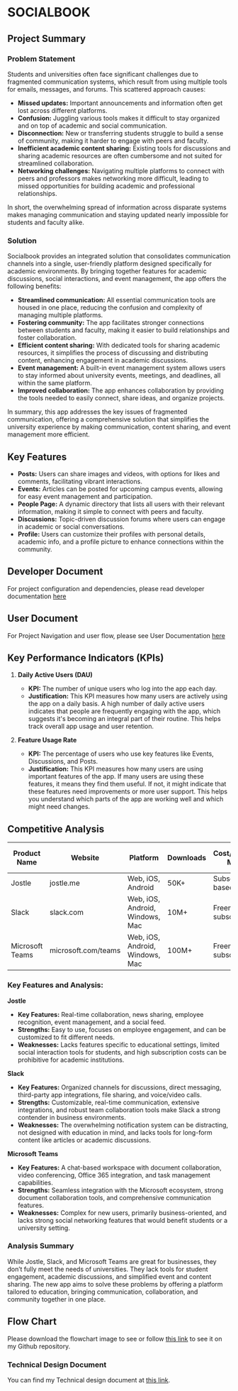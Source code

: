# SOCIALBOOK

## Project Summary

### Problem Statement

Students and universities often face significant challenges due to fragmented communication systems, which result from using multiple tools for emails, messages, and forums. This scattered approach causes:

- **Missed updates:** Important announcements and information often get lost across different platforms.
- **Confusion:** Juggling various tools makes it difficult to stay organized and on top of academic and social communication.
- **Disconnection:** New or transferring students struggle to build a sense of community, making it harder to engage with peers and faculty.
- **Inefficient academic content sharing:** Existing tools for discussions and sharing academic resources are often cumbersome and not suited for streamlined collaboration.
- **Networking challenges:** Navigating multiple platforms to connect with peers and professors makes networking more difficult, leading to missed opportunities for building academic and professional relationships.

In short, the overwhelming spread of information across disparate systems makes managing communication and staying updated nearly impossible for students and faculty alike.

### Solution

Socialbook provides an integrated solution that consolidates communication channels into a single, user-friendly platform designed specifically for academic environments. By bringing together features for academic discussions, social interactions, and event management, the app offers the following benefits:

- **Streamlined communication:** All essential communication tools are housed in one place, reducing the confusion and complexity of managing multiple platforms.
- **Fostering community:** The app facilitates stronger connections between students and faculty, making it easier to build relationships and foster collaboration.
- **Efficient content sharing:** With dedicated tools for sharing academic resources, it simplifies the process of discussing and distributing content, enhancing engagement in academic discussions.
- **Event management:** A built-in event management system allows users to stay informed about university events, meetings, and deadlines, all within the same platform.
- **Improved collaboration:** The app enhances collaboration by providing the tools needed to easily connect, share ideas, and organize projects.

In summary, this app addresses the key issues of fragmented communication, offering a comprehensive solution that simplifies the university experience by making communication, content sharing, and event management more efficient.

## Key Features

- **Posts:** Users can share images and videos, with options for likes and comments, facilitating vibrant interactions.
- **Events:** Articles can be posted for upcoming campus events, allowing for easy event management and participation.
- **People Page:** A dynamic directory that lists all users with their relevant information, making it simple to connect with peers and faculty.
- **Discussions:** Topic-driven discussion forums where users can engage in academic or social conversations.
- **Profile:** Users can customize their profiles with personal details, academic info, and a profile picture to enhance connections within the community.

## Developer Document

For project configuration and dependencies, please read developer documentation [here](https://github.com/YogeshManni/Socialbook-frontend/blob/main/Developer%20Documentation.md)

## User Document

For Project Navigation and user flow, please see User Documentation
[here](https://github.com/YogeshManni/Socialbook-frontend/blob/main/Developer%20Documentation.md)

## Key Performance Indicators (KPIs)

1. **Daily Active Users (DAU)**

   - **KPI:** The number of unique users who log into the app each day.
   - **Justification:** This KPI measures how many users are actively using the app on a daily basis. A high number of daily active users indicates that people are frequently engaging with the app, which suggests it's becoming an integral part of their routine. This helps track overall app usage and user retention.

2. **Feature Usage Rate**
   - **KPI:** The percentage of users who use key features like Events, Discussions, and Posts.
   - **Justification:** This KPI measures how many users are using important features of the app. If many users are using these features, it means they find them useful. If not, it might indicate that these features need improvements or more user support. This helps you understand which parts of the app are working well and which might need changes.

## Competitive Analysis

| Product Name    | Website             | Platform                        | Downloads | Cost/Payment Model     | Time on Market |
| --------------- | ------------------- | ------------------------------- | --------- | ---------------------- | -------------- |
| Jostle          | jostle.me           | Web, iOS, Android               | 50K+      | Subscription-based     | 13+ years      |
| Slack           | slack.com           | Web, iOS, Android, Windows, Mac | 10M+      | Freemium, subscription | 10+ years      |
| Microsoft Teams | microsoft.com/teams | Web, iOS, Android, Windows, Mac | 100M+     | Freemium, subscription | 7+ years       |

### Key Features and Analysis:

**Jostle**

- **Key Features:** Real-time collaboration, news sharing, employee recognition, event management, and a social feed.
- **Strengths:** Easy to use, focuses on employee engagement, and can be customized to fit different needs.
- **Weaknesses:** Lacks features specific to educational settings, limited social interaction tools for students, and high subscription costs can be prohibitive for academic institutions.

**Slack**

- **Key Features:** Organized channels for discussions, direct messaging, third-party app integrations, file sharing, and voice/video calls.
- **Strengths:** Customizable, real-time communication, extensive integrations, and robust team collaboration tools make Slack a strong contender in business environments.
- **Weaknesses:** The overwhelming notification system can be distracting, not designed with education in mind, and lacks tools for long-form content like articles or academic discussions.

**Microsoft Teams**

- **Key Features:** A chat-based workspace with document collaboration, video conferencing, Office 365 integration, and task management capabilities.
- **Strengths:** Seamless integration with the Microsoft ecosystem, strong document collaboration tools, and comprehensive communication features.
- **Weaknesses:** Complex for new users, primarily business-oriented, and lacks strong social networking features that would benefit students or a university setting.

### Analysis Summary

While Jostle, Slack, and Microsoft Teams are great for businesses, they don’t fully meet the needs of universities. They lack tools for student engagement, academic discussions, and simplified event and content sharing. The new app aims to solve these problems by offering a platform tailored to education, bringing communication, collaboration, and community together in one place.

## Flow Chart

Please download the flowchart image to see or follow [this link](https://github.com/YogeshManni/Socialbook-frontend/blob/main/socialbook%20flowchart.png) to see it on my Github repository.

### Technical Design Document

You can find my Technical design document at [this link](https://docs.google.com/document/d/1XlS1MFwZJJqKKaXfstARnPk2VyefMXeDmpEgVfT1BUI/edit?usp=sharing).
